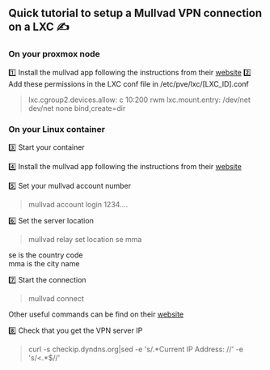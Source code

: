 
## Quick tutorial to setup a Mullvad VPN connection on a LXC  ✍️

### On your proxmox node

:one: Install the mullvad app following the instructions from their [website](https://mullvad.net/en/help/install-mullvad-app-linux)
:two: Add these permissions in the LXC conf file in /etc/pve/lxc/[LXC_ID].conf
> lxc.cgroup2.devices.allow: c 10:200 rwm
lxc.mount.entry: /dev/net dev/net none bind,create=dir


### On your Linux container

:three: Start your container

:four: Install the mullvad app following the instructions from their [website](https://mullvad.net/en/help/install-mullvad-app-linux)

:five: Set your mullvad account number
> mullvad account login 1234....

:six: Set the server location
> mullvad relay set location se mma

se is the country code  
mma is the city name

:seven: Start the connection
> mullvad connect

Other useful commands can be find on their [website](https://mullvad.net/en/help/how-use-mullvad-cli)

:eight: Check that you get the VPN server IP
> curl -s checkip.dyndns.org|sed -e 's/.\*Current IP Address: //' -e 's/<.*$//'
